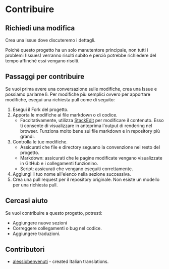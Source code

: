 
# Contribuire


## Richiedi una modifica

Crea una Issue dove discuteremo i dettagli.

Poichè questo progetto ha un solo manutentore principale, non tutti i problemi (Issues) verranno risolti subito e perciò potrebbe richiedere del tempo affinchè essi vengano risolti.

## Passaggi per contribuire

Se vuoi prima avere una conversazione sulle modifiche, crea una Issue e possiamo parlarne lì. Per modifiche più semplici ovvero per apportare modifiche, esegui una richiesta pull come di seguito:

1. Esegui il Fork del progetto.
2. Apporta le modifiche ai file markdown o di codice.
    - Facoltativamente, utilizza [StackEdit](https://stackedit.io/) per modificare il contenuto. Esso ti consente di visualizzare in anteprima l'output di rendering nel browser. Funziona molto bene sui file markdown e in repository più grandi.
3. Controlla le tue modifiche.
    - Assicurati che file e directory seguano la convenzione nel resto del progetto.
    - Markdown: assicurati che le pagine modificate vengano visualizzate in GitHub e i collegamenti funzionino.
    - Script: assicurati che vengano eseguiti correttamente.
4. Aggiungi il tuo nome all'elenco nella sezione successiva.
5. Crea una pull request per il repository originale. Non esiste un modello per una richiesta pull.


## Cercasi aiuto

Se vuoi contribuire a questo progetto, potresti:

- Aggiungere nuove sezioni
- Correggere collegamenti o bug nel codice.
- Aggiungere traduzioni.


## Contributori

- [alessiobenvenuti](https//github.com/alessiobenvenuti) - created Italian translations.
